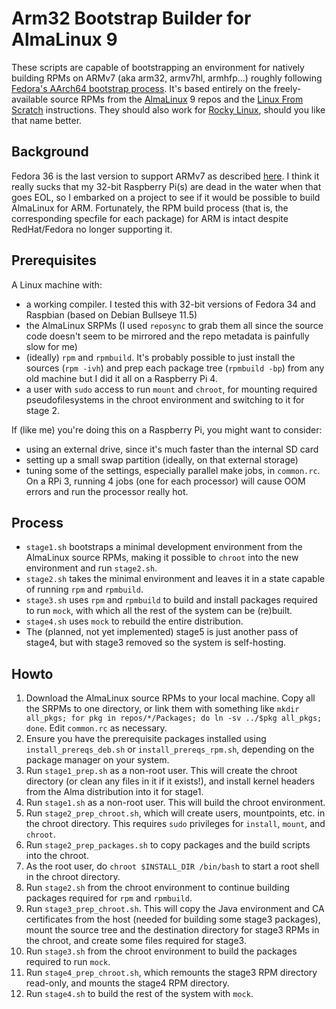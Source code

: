 # Arm32 Bootstrap Builder for AlmaLinux 9
These scripts are capable of bootstrapping an environment for natively building RPMs on ARMv7 (aka arm32, armv7hl, armhfp...) roughly following [Fedora's AArch64 bootstrap process](https://fedoraproject.org/wiki/Architectures/AArch64/Bootstrap).  It's based entirely on the freely-available source RPMs from the [AlmaLinux](https://almalinux.org) 9 repos and the [Linux From Scratch](https://linuxfromscratch.org) instructions. They should also work for [Rocky Linux](https://rockylinux.org), should you like that name better.

## Background
Fedora 36 is the last version to support ARMv7 as described [here](https://fedoraproject.org/wiki/Architectures/ARM). I think it really sucks that my 32-bit Raspberry Pi(s) are dead in the water when that goes EOL, so I embarked on a project to see if it would be possible to build AlmaLinux for ARM. Fortunately, the RPM build process (that is, the corresponding specfile for each package) for ARM is intact despite RedHat/Fedora no longer supporting it.

## Prerequisites
A Linux machine with:
 - a working compiler. I tested this with 32-bit versions of Fedora 34 and Raspbian (based on Debian Bullseye 11.5) 
 - the AlmaLinux SRPMs (I used `reposync` to grab them all since the source code doesn't seem to be mirrored and the repo metadata is painfully slow for me)
 - (ideally) `rpm` and `rpmbuild`. It's probably possible to just install the sources (`rpm -ivh`) and prep each package tree (`rpmbuild -bp`) from any old machine but I did it all on a Raspberry Pi 4.
 - a user with `sudo` access to run `mount` and `chroot`, for mounting required pseudofilesystems in the chroot environment and switching to it for stage 2.

If (like me) you're doing this on a Raspberry Pi, you might want to consider:
 - using an external drive, since it's much faster than the internal SD card
 - setting up a small swap partition (ideally, on that external storage)
 - tuning some of the settings, especially parallel make jobs, in `common.rc`. On a RPi 3, running 4 jobs (one for each processor) will cause OOM errors and run the processor really hot.

## Process
 - `stage1.sh` bootstraps a minimal development environment from the AlmaLinux source RPMs, making it possible to `chroot` into the new environment and run `stage2.sh`.
 - `stage2.sh` takes the minimal environment and leaves it in a state capable of running `rpm` and `rpmbuild`.
 - `stage3.sh` uses `rpm` and `rpmbuild` to build and install packages required to run `mock`, with which all the rest of the system can be (re)built.
 - `stage4.sh` uses `mock` to rebuild the entire distribution.
 - The (planned, not yet implemented) stage5 is just another pass of stage4, but with stage3 removed so the system is self-hosting.

## Howto
1. Download the AlmaLinux source RPMs to your local machine. Copy all the SRPMs to one directory, or link them with something like `mkdir all_pkgs; for pkg in repos/*/Packages; do ln -sv ../$pkg all_pkgs; done`. Edit `common.rc` as necessary.
1. Ensure you have the prerequisite packages installed using `install_prereqs_deb.sh` or `install_prereqs_rpm.sh`, depending on the package manager on your system.
1. Run `stage1_prep.sh` as a non-root user. This will create the chroot directory (or clean any files in it if it exists!), and install kernel headers from the Alma distribution into it for stage1.
2. Run `stage1.sh` as a non-root user. This will build the chroot environment.
2. Run `stage2_prep_chroot.sh`, which will create users, mountpoints, etc. in the chroot directory. This requires `sudo` privileges for `install`, `mount`, and `chroot`. 
2. Run `stage2_prep_packages.sh` to copy packages and the build scripts into the chroot.
2. As the root user, do `chroot $INSTALL_DIR /bin/bash` to start a root shell in the chroot directory.
2. Run `stage2.sh` from the chroot environment to continue building packages required for `rpm` and `rpmbuild`.
3. Run `stage3_prep_chroot.sh`. This will copy the Java environment and CA certificates from the host (needed for building some stage3 packages), mount the source tree and the destination directory for stage3 RPMs in the chroot, and create some files required for stage3.
3. Run `stage3.sh` from the chroot environment to build the packages required to run `mock`.
4. Run `stage4_prep_chroot.sh`, which remounts the stage3 RPM directory read-only, and mounts the stage4 RPM directory.
4. Run `stage4.sh` to build the rest of the system with `mock`.
